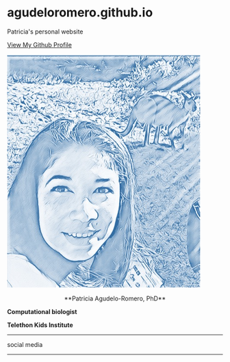 # agudeloromero.github.io
Patricia's personal website

[View My Github Profile](https://github.com/agudeloromero)


![image](Patricia_photo_blue.jpg)

<p align="center">
  **Patricia Agudelo-Romero, PhD**

  **Computational biologist**

  **Telethon Kids Institute**
</p>

 
***

social media

***
